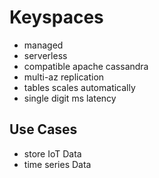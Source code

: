 # Keyspaces
- managed 
- serverless
- compatible apache cassandra
- multi-az replication
- tables scales automatically
- single digit ms latency

## Use Cases
- store IoT Data
- time series Data